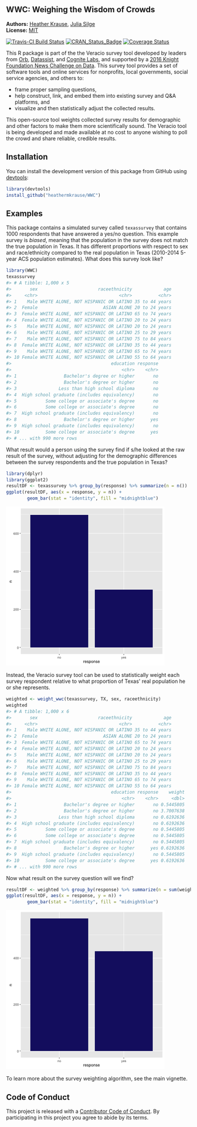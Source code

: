 <!-- README.md is generated from README.Rmd. Please edit that file -->

WWC: Weighing the Wisdom of Crowds
----------------------------------

**Authors:** [Heather Krause](http://idatassist.com/), [Julia Silge](http://juliasilge.com/)<br/>
**License:** [MIT](https://opensource.org/licenses/MIT)

[![Travis-CI Build Status](https://travis-ci.org/heathermkrause/WWC.svg?branch=master)](https://travis-ci.org/heathermkrause/WWC)
[![CRAN_Status_Badge](http://www.r-pkg.org/badges/version/WWC)](https://cran.r-project.org/package=WWC)
[![Coverage Status](https://img.shields.io/codecov/c/github/heathermkrause/WWC/master.svg)](https://codecov.io/github/heathermkrause/WWC?branch=master)




This R package is part of the the Veracio survey tool developed by leaders from [Orb](http://www.orbmedia.org/), [Datassist](http://idatassist.com/), and [Cognite Labs](http://www.cognitelabs.com/), and supported by a [2016 Knight Foundation News Challenge on Data](http://idatassist.com/knight/). This survey tool provides a set of software tools and online services for nonprofits, local governments, social service agencies, and others to:

- frame proper sampling questions,
- help construct, link, and embed them into existing survey and Q&A platforms, and 
- visualize and then statistically adjust the collected results.

This open-source tool weights collected survey results for demographic and other factors to make them more scientifically sound. The Veracio tool is being developed and made available at no cost to anyone wishing to poll the crowd and share reliable, credible results.

## Installation

You can install the development version of this package from GitHub using [devtools](https://github.com/hadley/devtools):


```r
library(devtools)
install_github("heathermkrause/WWC")
```

## Examples

This package contains a simulated survey called `texassurvey` that contains 1000 respondents that have answered a yes/no question. This example survey is *biased*, meaning that the population in the survey does not match the true population in Texas. It has different proportions with respect to sex and race/ethnicity compared to the real population in Texas (2010-2014 5-year ACS population estimates). What does this survey look like?


```r
library(WWC)
texassurvey
#> # A tibble: 1,000 x 5
#>       sex                       raceethnicity            age
#>     <chr>                               <chr>          <chr>
#> 1    Male WHITE ALONE, NOT HISPANIC OR LATINO 35 to 44 years
#> 2  Female                         ASIAN ALONE 20 to 24 years
#> 3  Female WHITE ALONE, NOT HISPANIC OR LATINO 65 to 74 years
#> 4  Female WHITE ALONE, NOT HISPANIC OR LATINO 20 to 24 years
#> 5    Male WHITE ALONE, NOT HISPANIC OR LATINO 20 to 24 years
#> 6    Male WHITE ALONE, NOT HISPANIC OR LATINO 25 to 29 years
#> 7    Male WHITE ALONE, NOT HISPANIC OR LATINO 75 to 84 years
#> 8  Female WHITE ALONE, NOT HISPANIC OR LATINO 35 to 44 years
#> 9    Male WHITE ALONE, NOT HISPANIC OR LATINO 65 to 74 years
#> 10 Female WHITE ALONE, NOT HISPANIC OR LATINO 55 to 64 years
#>                                      education response
#>                                          <chr>    <chr>
#> 1                  Bachelor's degree or higher       no
#> 2                  Bachelor's degree or higher       no
#> 3                Less than high school diploma       no
#> 4  High school graduate (includes equivalency)       no
#> 5           Some college or associate's degree       no
#> 6           Some college or associate's degree       no
#> 7  High school graduate (includes equivalency)       no
#> 8                  Bachelor's degree or higher      yes
#> 9  High school graduate (includes equivalency)       no
#> 10          Some college or associate's degree      yes
#> # ... with 990 more rows
```

What result would a person using the survey find if s/he looked at the raw result of the survey, without adjusting for the demographic differences between the survey respondents and the true population in Texas?


```r
library(dplyr)
library(ggplot2)
resultDF <- texassurvey %>% group_by(response) %>% summarize(n = n())
ggplot(resultDF, aes(x = response, y = n)) +
        geom_bar(stat = "identity", fill = "midnightblue")
```

![plot of chunk unnamed-chunk-4](README-unnamed-chunk-4-1.png)

Instead, the Veracio survey tool can be used to statistically weight each survey respondent relative to what proportion of Texas' real population he or she represents.


```r
weighted <- weight_wwc(texassurvey, TX, sex, raceethnicity)
weighted
#> # A tibble: 1,000 x 6
#>       sex                       raceethnicity            age
#>     <chr>                               <chr>          <chr>
#> 1    Male WHITE ALONE, NOT HISPANIC OR LATINO 35 to 44 years
#> 2  Female                         ASIAN ALONE 20 to 24 years
#> 3  Female WHITE ALONE, NOT HISPANIC OR LATINO 65 to 74 years
#> 4  Female WHITE ALONE, NOT HISPANIC OR LATINO 20 to 24 years
#> 5    Male WHITE ALONE, NOT HISPANIC OR LATINO 20 to 24 years
#> 6    Male WHITE ALONE, NOT HISPANIC OR LATINO 25 to 29 years
#> 7    Male WHITE ALONE, NOT HISPANIC OR LATINO 75 to 84 years
#> 8  Female WHITE ALONE, NOT HISPANIC OR LATINO 35 to 44 years
#> 9    Male WHITE ALONE, NOT HISPANIC OR LATINO 65 to 74 years
#> 10 Female WHITE ALONE, NOT HISPANIC OR LATINO 55 to 64 years
#>                                      education response    weight
#>                                          <chr>    <chr>     <dbl>
#> 1                  Bachelor's degree or higher       no 0.5445805
#> 2                  Bachelor's degree or higher       no 3.7007638
#> 3                Less than high school diploma       no 0.6192636
#> 4  High school graduate (includes equivalency)       no 0.6192636
#> 5           Some college or associate's degree       no 0.5445805
#> 6           Some college or associate's degree       no 0.5445805
#> 7  High school graduate (includes equivalency)       no 0.5445805
#> 8                  Bachelor's degree or higher      yes 0.6192636
#> 9  High school graduate (includes equivalency)       no 0.5445805
#> 10          Some college or associate's degree      yes 0.6192636
#> # ... with 990 more rows
```

Now what result on the survey question will we find?


```r
resultDF <- weighted %>% group_by(response) %>% summarize(n = sum(weight))
ggplot(resultDF, aes(x = response, y = n)) +
        geom_bar(stat = "identity", fill = "midnightblue")
```

![plot of chunk unnamed-chunk-6](README-unnamed-chunk-6-1.png)

To learn more about the survey weighting algorithm, see the main vignette.

## Code of Conduct

This project is released with a [Contributor Code of Conduct](CONDUCT.md). By participating in this project you agree to abide by its terms.
